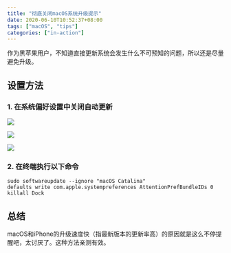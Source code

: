 ```yaml
---
title: "彻底关闭macOS系统升级提示"
date: 2020-06-10T10:52:37+08:00
tags: ["macOS", "tips"]
categories: ["in-action"]
---
```

作为黑苹果用户，不知道直接更新系统会发生什么不可预知的问题，所以还是尽量避免升级。
<!--more-->

## 设置方法

### 1. 在系统偏好设置中关闭自动更新

![](/images/2020-06-10-10-55-42.png)

![](/images/2020-06-10-11-03-03.png)

![](/images/2020-06-10-11-04-06.png)

### 2. 在终端执行以下命令

```
sudo softwareupdate --ignore "macOS Catalina"
defaults write com.apple.systempreferences AttentionPrefBundleIDs 0 
killall Dock 
```

## 总结

macOS和iPhone的升级速度快（指最新版本的更新率高）的原因就是这么不停提醒吧，太讨厌了。这种方法亲测有效。
